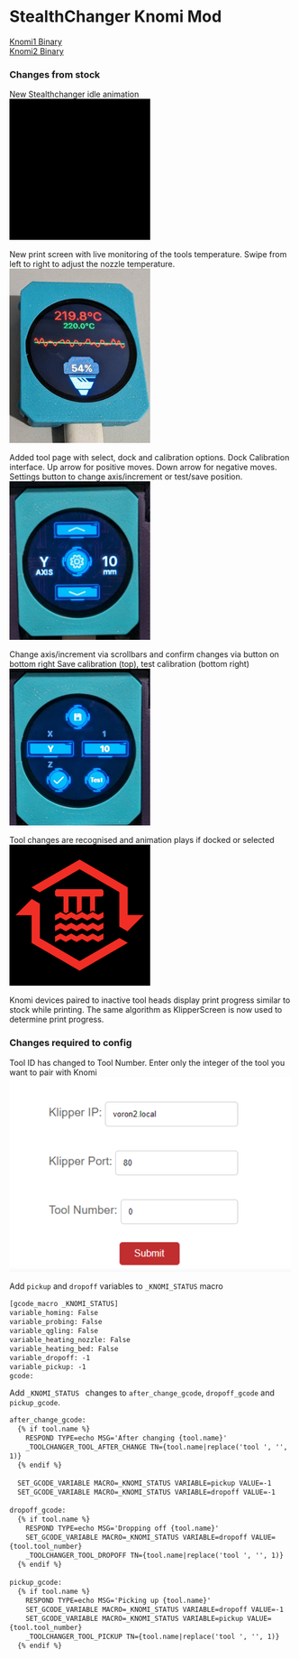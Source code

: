 # StealthChanger Knomi Mod
<a href="https://github.com/N3MI-DG/KNOMI/raw/sc/bin/knomi1.bin">Knomi1 Binary</a><br/>
<a href="https://github.com/N3MI-DG/KNOMI/raw/sc/bin/knomi2.bin">Knomi2 Binary</a>

### Changes from stock
New Stealthchanger idle animation<br/>
<img src="/images/sc.gif" width=250/>

New print screen with live monitoring of the tools temperature.
Swipe from left to right to adjust the nozzle temperature.<br/>
<img src="/images/print.png" width=250/>

Added tool page with select, dock and calibration options.
Dock Calibration interface.
Up arrow for positive moves.
Down arrow for negative moves.
Settings button to change axis/increment or test/save position.<br/>
<img src="/images/cal1.png" width=250/>

Change axis/increment via scrollbars and confirm changes via button on bottom right
Save calibration (top), test calibration (bottom right)<br/>
<img src="/images/cal2.png" width=250/>

Tool changes are recognised and animation plays if docked or selected<br/>
<img src="/images/dock.gif" width=250/>

Knomi devices paired to inactive tool heads display print progress similar to stock while printing. 
The same algorithm as KlipperScreen is now used to determine print progress.

### Changes required to config
Tool ID has changed to Tool Number. Enter only the integer of the tool you want to pair with Knomi<br/>
<img src="/images/config.png" width=500/>

Add `pickup` and `dropoff` variables to `_KNOMI_STATUS` macro
```
[gcode_macro _KNOMI_STATUS]
variable_homing: False
variable_probing: False
variable_qgling: False
variable_heating_nozzle: False
variable_heating_bed: False
variable_dropoff: -1
variable_pickup: -1
gcode:
```

Add `_KNOMI_STATUS ` changes to `after_change_gcode`, `dropoff_gcode` and `pickup_gcode`.
```
after_change_gcode:
  {% if tool.name %}
    RESPOND TYPE=echo MSG='After changing {tool.name}'
    _TOOLCHANGER_TOOL_AFTER_CHANGE TN={tool.name|replace('tool ', '', 1)}
  {% endif %}
  
  SET_GCODE_VARIABLE MACRO=_KNOMI_STATUS VARIABLE=pickup VALUE=-1
  SET_GCODE_VARIABLE MACRO=_KNOMI_STATUS VARIABLE=dropoff VALUE=-1

dropoff_gcode:
  {% if tool.name %}
    RESPOND TYPE=echo MSG='Dropping off {tool.name}'
    SET_GCODE_VARIABLE MACRO=_KNOMI_STATUS VARIABLE=dropoff VALUE={tool.tool_number}
    _TOOLCHANGER_TOOL_DROPOFF TN={tool.name|replace('tool ', '', 1)}
  {% endif %}

pickup_gcode:
  {% if tool.name %}
    RESPOND TYPE=echo MSG='Picking up {tool.name}'
    SET_GCODE_VARIABLE MACRO=_KNOMI_STATUS VARIABLE=dropoff VALUE=-1
    SET_GCODE_VARIABLE MACRO=_KNOMI_STATUS VARIABLE=pickup VALUE={tool.tool_number}
    _TOOLCHANGER_TOOL_PICKUP TN={tool.name|replace('tool ', '', 1)}
  {% endif %}
  ```

